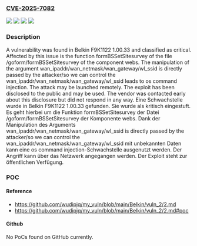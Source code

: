 ### [CVE-2025-7082](https://cve.mitre.org/cgi-bin/cvename.cgi?name=CVE-2025-7082)
![](https://img.shields.io/static/v1?label=Product&message=F9K1122&color=blue)
![](https://img.shields.io/static/v1?label=Version&message=1.00.33%20&color=brightgreen)
![](https://img.shields.io/static/v1?label=Vulnerability&message=Command%20Injection&color=brightgreen)
![](https://img.shields.io/static/v1?label=Vulnerability&message=OS%20Command%20Injection&color=brightgreen)

### Description

A vulnerability was found in Belkin F9K1122 1.00.33 and classified as critical. Affected by this issue is the function formBSSetSitesurvey of the file /goform/formBSSetSitesurvey of the component webs. The manipulation of the argument wan_ipaddr/wan_netmask/wan_gateway/wl_ssid is directly passed by the attacker/so we can control the wan_ipaddr/wan_netmask/wan_gateway/wl_ssid leads to os command injection. The attack may be launched remotely. The exploit has been disclosed to the public and may be used. The vendor was contacted early about this disclosure but did not respond in any way.
Eine Schwachstelle wurde in Belkin F9K1122 1.00.33 gefunden. Sie wurde als kritisch eingestuft. Es geht hierbei um die Funktion formBSSetSitesurvey der Datei /goform/formBSSetSitesurvey der Komponente webs. Dank der Manipulation des Arguments wan_ipaddr/wan_netmask/wan_gateway/wl_ssid is directly passed by the attacker/so we can control the wan_ipaddr/wan_netmask/wan_gateway/wl_ssid mit unbekannten Daten kann eine os command injection-Schwachstelle ausgenutzt werden. Der Angriff kann über das Netzwerk angegangen werden. Der Exploit steht zur öffentlichen Verfügung.

### POC

#### Reference
- https://github.com/wudipjq/my_vuln/blob/main/Belkin/vuln_2/2.md
- https://github.com/wudipjq/my_vuln/blob/main/Belkin/vuln_2/2.md#poc

#### Github
No PoCs found on GitHub currently.


